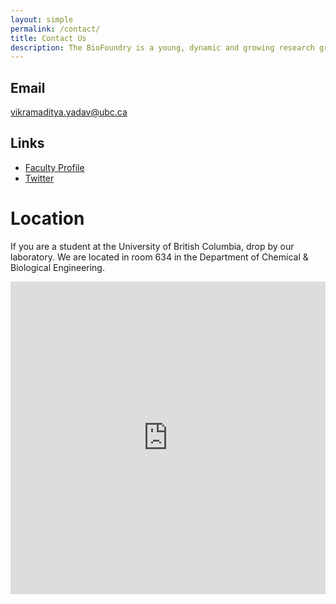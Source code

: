 ```yaml
---
layout: simple
permalink: /contact/
title: Contact Us
description: The BioFoundry is a young, dynamic and growing research group. If you share our passion for innovation and sustainability, and are motivated to make a difference by conducting impactful research, we encourage you to reach out to us.
---
```


## Email
<a href="mailto:vikramaditya.yadav@ubc.ca">vikramaditya.yadav@ubc.ca</a>

## Links
- [Faculty Profile](http://www.chbe.ubc.ca/profile/vikramaditya-yadav/)
- [Twitter](https://twitter.com/biofoundry)


# Location
If you are a student at the University of British Columbia, drop by our laboratory. We are located in room 634 in the Department of Chemical & Biological Engineering.

<iframe style="width:100%; height:500px; border: 0;" src="https://www.google.com/maps/embed?pb=!1m18!1m12!1m3!1d2603.7654667899865!2d-123.24677190422973!3d49.26189110829609!2m3!1f0!2f0!3f0!3m2!1i1024!2i768!4f13.1!3m3!1m2!1s0x548672c976217939%3A0xb5cb4c447d7ac87d!2s2360+E+Mall!5e0!3m2!1sen!2s!4v1404269423177" frameborder="0"></iframe>

